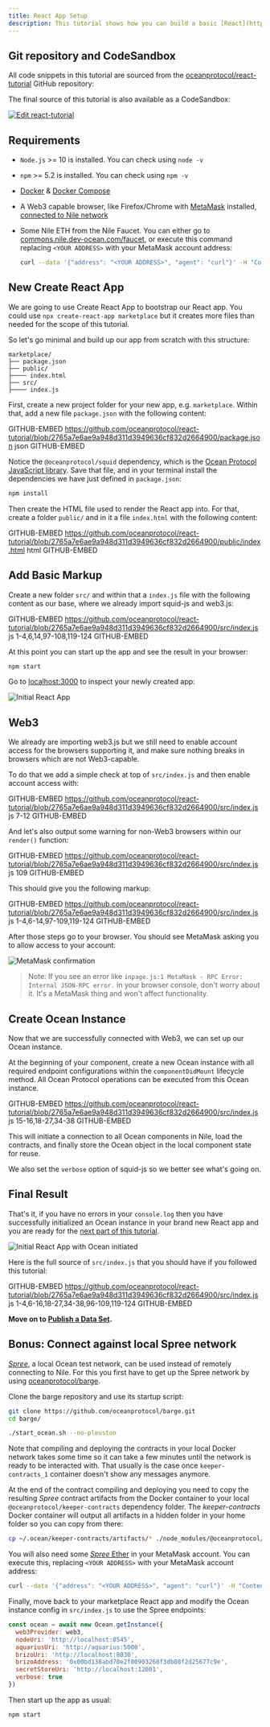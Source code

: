 ```yaml
---
title: React App Setup
description: This tutorial shows how you can build a basic [React](https://reactjs.org/) app with [Create React App](https://github.com/facebook/create-react-app) that uses the squid-js JavaScript package to publish a data set, get a data set, and more.
---
```


## Git repository and CodeSandbox

All code snippets in this tutorial are sourced from the [oceanprotocol/react-tutorial](https://github.com/oceanprotocol/react-tutorial) GitHub repository:

<repo name="react-tutorial"></repo>

The final source of this tutorial is also available as a CodeSandbox:

[![Edit react-tutorial](https://codesandbox.io/static/img/play-codesandbox.svg)](https://codesandbox.io/s/github/oceanprotocol/react-tutorial/tree/master/?fontsize=14)

## Requirements

- `Node.js` >= 10 is installed. You can check using `node -v`
- `npm` >= 5.2 is installed. You can check using `npm -v`
- [Docker](https://www.docker.com/products/docker-desktop) & [Docker Compose](https://docs.docker.com/compose/install/)
- A Web3 capable browser, like Firefox/Chrome with [MetaMask](https://metamask.io) installed, [connected to Nile network](http://localhost:8000/tutorials/connect-to-networks/#connect-to-the-nile-testnet)
- Some Nile ETH from the Nile Faucet. You can either go to [commons.nile.dev-ocean.com/faucet](https://commons.nile.dev-ocean.com/faucet), or execute this command replacing `<YOUR ADDRESS>` with your MetaMask account address:

  ```bash
  curl --data '{"address": "<YOUR ADDRESS>", "agent": "curl"}' -H "Content-Type: application/json" -X POST https://faucet.nile.dev-ocean.com/faucet
  ```

## New Create React App

We are going to use Create React App to bootstrap our React app. You could use `npx create-react-app marketplace` but it creates more files than needed for the scope of this tutorial.

So let's go minimal and build up our app from scratch with this structure:

```text
marketplace/
├── package.json
├── public/
├──── index.html
├── src/
├──── index.js
```

First, create a new project folder for your new app, e.g. `marketplace`. Within that, add a new file `package.json` with the following content:

GITHUB-EMBED https://github.com/oceanprotocol/react-tutorial/blob/2765a7e6ae9a948d311d3949636cf832d2664900/package.json json GITHUB-EMBED

Notice the `@oceanprotocol/squid` dependency, which is the [Ocean Protocol JavaScript library](https://github.com/oceanprotocol/squid-js). Save that file, and in your terminal install the dependencies we have just defined in `package.json`:

```bash
npm install
```

Then create the HTML file used to render the React app into. For that, create a folder `public/` and in it a file `index.html` with the following content:

GITHUB-EMBED https://github.com/oceanprotocol/react-tutorial/blob/2765a7e6ae9a948d311d3949636cf832d2664900/public/index.html html GITHUB-EMBED

## Add Basic Markup

Create a new folder `src/` and within that a `index.js` file with the following content as our base, where we already import squid-js and web3.js:

GITHUB-EMBED https://github.com/oceanprotocol/react-tutorial/blob/2765a7e6ae9a948d311d3949636cf832d2664900/src/index.js js 1-4,6,14,97-108,119-124 GITHUB-EMBED

At this point you can start up the app and see the result in your browser:

```bash
npm start
```

Go to [localhost:3000](http://localhost:3000) to inspect your newly created app:

![Initial React App](images/react-app-01.png)

## Web3

We already are importing web3.js but we still need to enable account access for the browsers supporting it, and make sure nothing breaks in browsers which are not Web3-capable.

To do that we add a simple check at top of `src/index.js` and then enable account access with:

GITHUB-EMBED https://github.com/oceanprotocol/react-tutorial/blob/2765a7e6ae9a948d311d3949636cf832d2664900/src/index.js js 7-12 GITHUB-EMBED

And let's also output some warning for non-Web3 browsers within our `render()` function:

GITHUB-EMBED https://github.com/oceanprotocol/react-tutorial/blob/2765a7e6ae9a948d311d3949636cf832d2664900/src/index.js js 109 GITHUB-EMBED

This should give you the following markup:

GITHUB-EMBED https://github.com/oceanprotocol/react-tutorial/blob/2765a7e6ae9a948d311d3949636cf832d2664900/src/index.js js 1-4,6-14,97-109,119-124 GITHUB-EMBED

After those steps go to your browser. You should see MetaMask asking you to allow access to your account:

![MetaMask confirmation](images/react-app-02.png)

> Note: If you see an error like `inpage.js:1 MetaMask - RPC Error: Internal JSON-RPC error.` in your browser console, don't worry about it. It's a MetaMask thing and won't affect functionality.

## Create Ocean Instance

Now that we are successfully connected with Web3, we can set up our Ocean instance.

At the beginning of your component, create a new Ocean instance with all required endpoint configurations within the `componentDidMount` lifecycle method. All Ocean Protocol operations can be executed from this Ocean instance.

GITHUB-EMBED https://github.com/oceanprotocol/react-tutorial/blob/2765a7e6ae9a948d311d3949636cf832d2664900/src/index.js js 15-16,18-27,34-38 GITHUB-EMBED

This will initiate a connection to all Ocean components in Nile, load the contracts, and finally store the Ocean object in the local component state for reuse.

We also set the `verbose` option of squid-js so we better see what's going on.

## Final Result

That's it, if you have no errors in your `console.log` then you have successfully initialized an Ocean instance in your brand new React app and you are ready for the [next part of this tutorial](/tutorials/react-publish-data-set/).

![Initial React App with Ocean initiated](images/react-app-03.png)

Here is the full source of `src/index.js` that you should have if you followed this tutorial:

GITHUB-EMBED https://github.com/oceanprotocol/react-tutorial/blob/2765a7e6ae9a948d311d3949636cf832d2664900/src/index.js js 1-4,6-16,18-27,34-38,96-109,119-124 GITHUB-EMBED

**Move on to [Publish a Data Set](/tutorials/react-publish-data-set/).**

## Bonus: Connect against local Spree network

[_Spree_](https://docs.oceanprotocol.com/concepts/testnets/#a-spree-testnet-for-local-development), a local Ocean test network, can be used instead of remotely connecting to Nile. For this you first have to get up the Spree network by using [oceanprotocol/barge](https://github.com/oceanprotocol/barge).

Clone the barge repository and use its startup script:

```bash
git clone https://github.com/oceanprotocol/barge.git
cd barge/

./start_ocean.sh --no-pleuston
```

Note that compiling and deploying the contracts in your local Docker network takes some time so it can take a few minutes until the network is ready to be interacted with. That usually is the case once `keeper-contracts_1` container doesn't show any messages anymore.

At the end of the contract compiling and deploying you need to copy the resulting _Spree_ contract artifacts from the Docker container to your local `@oceanprotocol/keeper-contracts` dependency folder. The _keeper-contracts_ Docker container will output all artifacts in a hidden folder in your home folder so you can copy from there:

```bash
cp ~/.ocean/keeper-contracts/artifacts/* ./node_modules/@oceanprotocol/keeper-contracts/artifacts/
```

You will also need some [_Spree_ Ether](/tutorials/get-ether-and-ocean-tokens/#get-ether-for-a-local-spree-testnet) in your MetaMask account. You can execute this, replacing `<YOUR ADDRESS>` with your MetaMask account address:

```bash
curl --data '{"address": "<YOUR ADDRESS>", "agent": "curl"}' -H "Content-Type: application/json" -X POST http://localhost:3001/faucet
```

Finally, move back to your marketplace React app and modify the Ocean instance config in `src/index.js` to use the Spree endpoints:

```js
const ocean = await new Ocean.getInstance({
  web3Provider: web3,
  nodeUri: 'http://localhost:8545',
  aquariusUri: 'http://aquarius:5000',
  brizoUri: 'http://localhost:8030',
  brizoAddress: '0x00bd138abd70e2f00903268f3db08f2d25677c9e',
  secretStoreUri: 'http://localhost:12001',
  verbose: true
})
```

Then start up the app as usual:

```bash
npm start
```
